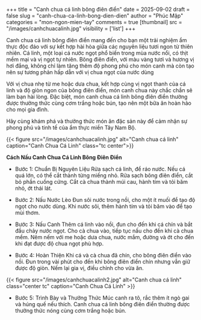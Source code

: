 +++
title = "Canh chua cá linh bông điên điển"
date = 2025-09-02
draft = false
slug = "canh-chua-ca-linh-bong-dien-dien"
author = "Phúc Mập"
categories = "mon-ngon-mien-tay"
comments = true
[thumbnail] 
    src = "/images/canhchuacalinh.jpg"
    visibility = ['list']
+++

Canh chua cá linh bông điên điển mang đến cho bạn một trải nghiệm ẩm thực độc đáo với sự kết hợp hài hòa giữa các nguyên liệu tươi ngon từ thiên nhiên. Cá linh, một loại cá nước ngọt phổ biến trong mùa nước nổi, có thịt mềm mại và vị ngọt tự nhiên. Bông điên điển, với màu vàng tươi và hương vị hơi đắng, không chỉ làm tăng thêm độ phong phú cho món canh mà còn tạo nên sự tương phản hấp dẫn với vị chua ngọt của nước dùng

Với vị chua nhẹ từ me hoặc dưa chua, kết hợp cùng vị ngọt thanh của cá linh và độ giòn ngon của bông điên điển, món canh chua này chắc chắn sẽ làm bạn hài lòng. Đặc biệt, món canh chua cá linh bông điên điển thường được thưởng thức cùng cơm trắng hoặc bún, tạo nên một bữa ăn hoàn hảo cho mọi gia đình.

Hãy cùng khám phá và thưởng thức món ăn đặc sản này để cảm nhận sự phong phú và tinh tế của ẩm thực miền Tây Nam Bộ. 

{{< figure src="/images/canhchuacalinh.jpg" alt="Canh chua cá linh"  caption="Canh Chua Cá Linh" class="tc center">}}

**Cách Nấu Canh Chua Cá Linh Bông Điên Điển**
* Bước 1: Chuẩn Bị Nguyên Liệu
Rửa sạch cá linh, để ráo nước. Nếu cá quá lớn, có thể cắt thành từng miếng nhỏ. Rửa sạch bông điên điển, cắt bỏ phần cuống cứng. Cắt cà chua thành múi cau, hành tím và tỏi băm nhỏ, ớt thái lát.

* Bước 2: Nấu Nước Lèo
Đun sôi nước trong nồi, cho một ít muối để tạo độ ngọt cho nước dùng. Khi nước sôi, thêm hành tím và tỏi băm vào để tạo mùi thơm.

* Bước 3: Nấu Canh
Thêm cá linh vào nồi, đun cho đến khi cá chín và bắt đầu chảy nước ngọt. Cho cà chua vào, tiếp tục nấu cho đến khi cà chua mềm. Nêm nếm với me hoặc dưa chua, nước mắm, đường và ớt cho đến khi đạt được độ chua ngọt phù hợp.

* Bước 4: Hoàn Thiện
Khi cá và cà chua đã chín, cho bông điên điển vào nồi. Đun trong vài phút cho đến khi bông điên điển chín nhưng vẫn giữ được độ giòn. Nếm lại gia vị, điều chỉnh cho vừa ăn.

{{< figure src="/images/canhchuacalinh2.jpg" alt="Canh chua cá linh"  class="center tc" caption="Canh Chua Cá Linh" >}}

* Bước 5: Trình Bày và Thưởng Thức
Múc canh ra tô, rắc thêm ít ngò gai và húng quế nếu thích. Canh chua cá linh bông điên điển thường được thưởng thức nóng cùng cơm trắng hoặc bún.
